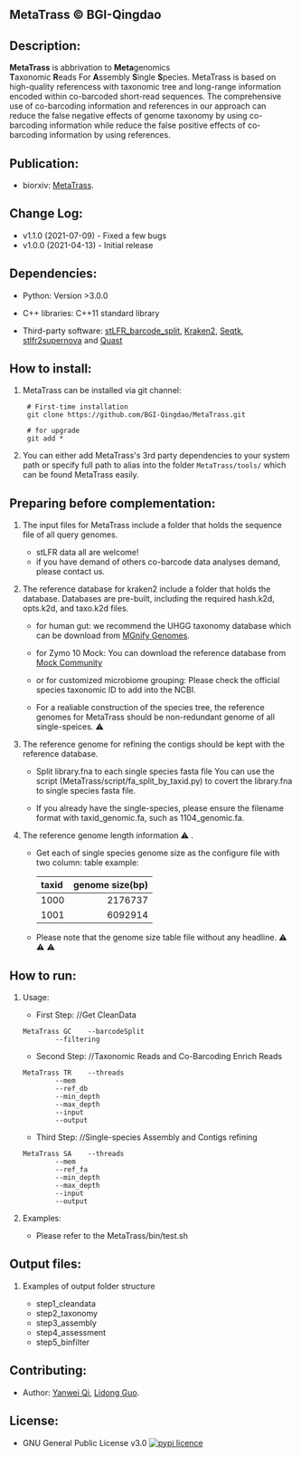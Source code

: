 **MetaTrass © BGI-Qingdao**
---

Description:
---
**MetaTrass** is abbrivation to **Meta**genomics **T**axonomic **R**eads For **A**ssembly **S**ingle **S**pecies. MetaTrass is based on high-quality referencess with taxonomic tree and long-range information encoded within co-barcoded short-read sequences. The comprehensive use of co-barcoding information and references in our approach can reduce the false negative effects of genome taxonomy by using co-barcoding information while reduce the false positive effects of co-barcoding information by using references.

Publication:
---

+ biorxiv: [MetaTrass]().

Change Log:
---

* v1.1.0 (2021-07-09) - Fixed a few bugs
* v1.0.0 (2021-04-13) - Initial release

Dependencies:
---

+ Python: Version >3.0.0

+ C++ libraries: C++11 standard library

+ Third-party software:  [stLFR_barcode_split](https://github.com/BGI-Qingdao/stLFR_barcode_split.git),
[Kraken2](http://ccb.jhu.edu/software/kraken2/), 
[Seqtk](https://github.com/lh3/seqtk.git), 
[stlfr2supernova](https://github.com/BGI-Qingdao/stlfr2supernova_pipeline) and 
[Quast](http://quast.sourceforge.net/quast.html)

How to install:
---
1. MetaTrass can be installed via git channel:

        # First-time installation
        git clone https://github.com/BGI-Qingdao/MetaTrass.git

        # for upgrade
        git add *

2. You can either add MetaTrass's 3rd party dependencies to your system path or specify full path to alias into the folder `MetaTrass/tools/` which can be found MetaTrass easily. 

Preparing before complementation:
---
1. The input files for MetaTrass include a folder that holds the sequence file of all query genomes.
     * stLFR data all are welcome!
     * if you have demand of others co-barcode data analyses demand, please contact us.

2. The reference database for kraken2 include a folder that holds the database. 
   Databases are pre-built, including the required hash.k2d, opts.k2d, and taxo.k2d files.
     * for human gut: 
        we recommend the UHGG taxonomy database which can be download from [MGnify Genomes](http://ftp.ebi.ac.uk/pub/databases/metagenomics/mgnify_genomes/human-gut/v1.0/uhgg_kraken2-db/).
     * for Zymo 10 Mock:
        You can download the reference database from [Mock Community]()

     * or for customized microbiome grouping:
        Please check the official species taxonomic ID to add into the NCBI.

     * For a realiable construction of the species tree, the reference genomes for MetaTrass should be non-redundant genome of all single-speices. :warning:

3. The reference genome for refining the contigs should be kept with the reference database.
     * Split library.fna to each single species fasta file
      You can use the script (MetaTrass/script/fa_split_by_taxid.py) to covert the library.fna to single species fasta file. 
      
     * If you already have the single-species, please ensure the filename format with taxid_genomic.fa, such as 1104_genomic.fa.

4. The reference genome length information :warning: .
      * Get each of single species genome size as the configure file with two column:
        table example:
	
		|taxid	 | genome size(bp)|
		| :----- | ----: |
		|1000|2176737|
		|1001|6092914|
      * Please note that the genome size table file without any headline. :warning: :warning: :warning:

How to run:
---
1. Usage:
 	* First Step: //Get CleanData 
	```	
	MetaTrass GC	--barcodeSplit  
			--filtering 
	```
	* Second Step: //Taxonomic Reads and Co-Barcoding Enrich Reads 
	```	
	MetaTrass TR 	--threads  
			--mem  
			--ref_db   
			--min_depth   
			--max_depth    
			--input   
			--output  
	```

 	* Third Step: //Single-species Assembly and Contigs refining  
	```
	MetaTrass SA 	--threads  
			--mem  
			--ref_fa  
			--min_depth  
			--max_depth  
			--input  
			--output  
	```
	
2. Examples:
    * Please refer to the  MetaTrass/bin/test.sh


Output files:
---
1. Examples of output folder structure

    * step1_cleandata
    * step2_taxonomy
    * step3_assembly
    * step4_assessment
    * step5_binfilter


Contributing:
---
* Author: [Yanwei Qi](https://github.com/QYanwei), [Lidong Guo](https://github.com/cchd0001).

License:
---
* GNU General Public License v3.0 [![pypi licence](https://img.shields.io/pypi/l/MetaCHIP.svg)](https://opensource.org/licenses/gpl-3.0.html)
